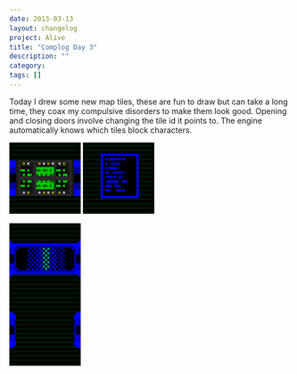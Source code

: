 ```yaml
---
date: 2013-03-13
layout: changelog
project: Alive
title: "Complog Day 3"
description: ""
category: 
tags: []
---
```


Today I drew some new map tiles, these are fun to draw but can take a long time, they coax my compulsive disorders to make them look good.
Opening and closing doors involve changing the tile id it points to. The engine automatically knows which tiles block characters.

![computer terminal](/assets/alive/complog/tile1.png) ![code patch](/assets/alive/complog/tile2.png)

![closed and open door](/assets/alive/complog/tile3.png)